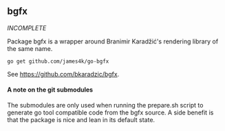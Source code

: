## bgfx

_INCOMPLETE_

Package bgfx is a wrapper around Branimir Karadžić's rendering library
of the same name.

`go get github.com/james4k/go-bgfx`

See <https://github.com/bkaradzic/bgfx>.

#### A note on the git submodules

The submodules are only used when running the prepare.sh script to
generate go tool compatible code from the bgfx source. A side benefit is
that the package is nice and lean in its default state.
